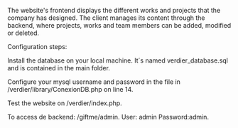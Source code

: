 The website's frontend displays the different works and projects that the company has designed. The client manages its content through the backend,
where projects, works and team members can be added, modified or deleted.

Configuration steps:

Install the database on your local machine. It´s named verdier_database.sql and is contained in the main folder.

Configure your mysql username and password in the file in /verdier/library/ConexionDB.php on line 14.

Test the website on /verdier/index.php.

To access de backend: /giftme/admin. User: admin Password:admin.
